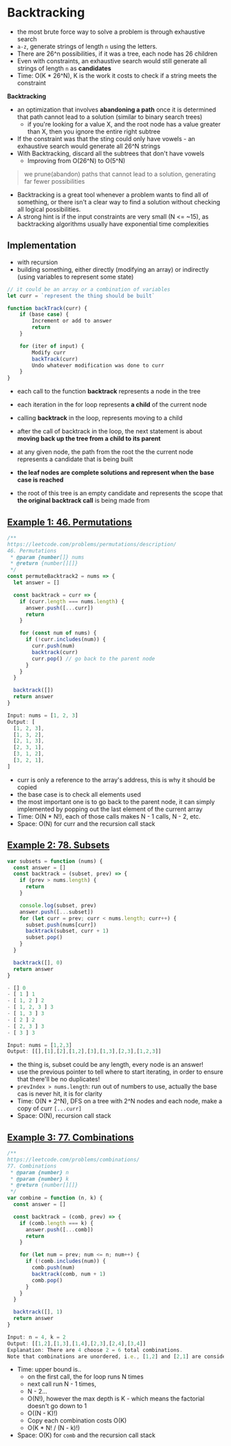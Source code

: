 # Backtracking

- the most brute force way to solve a problem is through exhaustive search
- `a-z`, generate strings of length `n` using the letters.
- There are 26^n possibilities, if it was a tree, each node has 26 children
- Even with constraints, an exhaustive search would still generate all strings of length `n` as **candidates**
- Time: O(K \* 26^N), K is the work it costs to check if a string meets the constraint

**Backtracking**

- an optimization that involves **abandoning a path** once it is determined that path cannot lead to a solution (similar to binary search trees)
  - if you're looking for a value X, and the root node has a value greater than X, then you ignore the entire right subtree
- If the constraint was that the sting could only have vowels - an exhaustive search would generate all 26^N strings
- With Backtracking, discard all the subtrees that don't have vowels
  - Improving from O(26^N) to O(5^N)

> we prune(abandon) paths that cannot lead to a solution, generating far fewer possibilities

- Backtracking is a great tool whenever a problem wants to find all of something, or there isn't a clear way to find a solution without checking all logical possibilities.
- A strong hint is if the input constraints are very small (N <= ~15), as backtracking algorithms usually have exponential time complexities

## Implementation

- with recursion
- building something, either directly (modifying an array) or indirectly (using variables to represent some state)

```js
// it could be an array or a combination of variables
let curr = `represent the thing should be built`

function backTrack(curr) {
    if (base case) {
        Increment or add to answer
        return
    }

    for (iter of input) {
        Modify curr
        backTrack(curr)
        Undo whatever modification was done to curr
    }
}
```

- each call to the function **backtrack** represents a node in the tree
- each iteration in the for loop represents **a child** of the current node
- calling **backtrack** in the loop, represents moving to a child
- after the call of backtrack in the loop, the next statement is about **moving back up the tree from a child to its parent**

- at any given node, the path from the root the the current node represents a candidate that is being built
- **the leaf nodes are complete solutions and represent when the base case is reached**
- the root of this tree is an empty candidate and represents the scope that **the original backtrack call** is being made from

## [Example 1: 46. Permutations](https://leetcode.com/problems/permutations/description/)

```js
/**
https://leetcode.com/problems/permutations/description/
46. Permutations
 * @param {number[]} nums
 * @return {number[][]}
 */
const permuteBacktrack2 = nums => {
  let answer = []

  const backtrack = curr => {
    if (curr.length === nums.length) {
      answer.push([...curr])
      return
    }

    for (const num of nums) {
      if (!curr.includes(num)) {
        curr.push(num)
        backtrack(curr)
        curr.pop() // go back to the parent node
      }
    }
  }

  backtrack([])
  return answer
}

Input: nums = [1, 2, 3]
Output: [
  [1, 2, 3],
  [1, 3, 2],
  [2, 1, 3],
  [2, 3, 1],
  [3, 1, 2],
  [3, 2, 1],
]
```

- curr is only a reference to the array's address, this is why it should be copied
- the base case is to check all elements used
- the most important one is to go back to the parent node, it can simply implemented by popping out the last element of the current array
- Time: O(N \* N!), each of those calls makes N - 1 calls, N - 2, etc.
- Space: O(N) for curr and the recursion call stack

## [Example 2: 78. Subsets](https://leetcode.com/problems/subsets/description/)

```js
var subsets = function (nums) {
  const answer = []
  const backtrack = (subset, prev) => {
    if (prev > nums.length) {
      return
    }

    console.log(subset, prev)
    answer.push([...subset])
    for (let curr = prev; curr < nums.length; curr++) {
      subset.push(nums[curr])
      backtrack(subset, curr + 1)
      subset.pop()
    }
  }

  backtrack([], 0)
  return answer
}

- [] 0
- [ 1 ] 1
- [ 1, 2 ] 2
- [ 1, 2, 3 ] 3
- [ 1, 3 ] 3
- [ 2 ] 2
- [ 2, 3 ] 3
- [ 3 ] 3

Input: nums = [1,2,3]
Output: [[],[1],[2],[1,2],[3],[1,3],[2,3],[1,2,3]]
```

- the thing is, subset could be any length, every node is an answer!
- use the previous pointer to tell where to start iterating, in order to ensure that there'll be no duplicates!
- `prevIndex > nums.length`: run out of numbers to use, actually the base cas is never hit, it is for clarity
- Time: O(N \* 2^N), DFS on a tree with 2^N nodes and each node, make a copy of curr `[...curr]`
- Space: O(N), recursion call stack

## [Example 3: 77. Combinations](https://leetcode.com/problems/combinations/)

```js
/**
https://leetcode.com/problems/combinations/
77. Combinations
 * @param {number} n
 * @param {number} k
 * @return {number[][]}
 */
var combine = function (n, k) {
  const answer = []

  const backtrack = (comb, prev) => {
    if (comb.length === k) {
      answer.push([...comb])
      return
    }

    for (let num = prev; num <= n; num++) {
      if (!comb.includes(num)) {
        comb.push(num)
        backtrack(comb, num + 1)
        comb.pop()
      }
    }
  }

  backtrack([], 1)
  return answer
}

Input: n = 4, k = 2
Output: [[1,2],[1,3],[1,4],[2,3],[2,4],[3,4]]
Explanation: There are 4 choose 2 = 6 total combinations.
Note that combinations are unordered, i.e., [1,2] and [2,1] are considered to be the same combination.
```

- Time: upper bound is..
  - on the first call, the for loop runs N times
  - next call run N - 1 times,
  - N - 2...
  - O(N!), however the max depth is K - which means the factorial doesn't go down to 1
  - O((N - K)!)
  - Copy each combination costs O(K)
  - O(K \* N! / (N - k)!)
- Space: O(K) for `comb` and the recursion call stack

